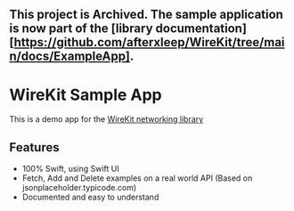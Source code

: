 This project is Archived.  The sample application is now part of the [library documentation][https://github.com/afterxleep/WireKit/tree/main/docs/ExampleApp].
-

# WireKit Sample App

This is a demo app for the [WireKit networking library](https://github.com/afterxleep/WireKit)

## Features
- 100% Swift, using Swift UI
- Fetch, Add and Delete examples on a real world API (Based on jsonplaceholder.typicode.com)
- Documented and easy to understand
